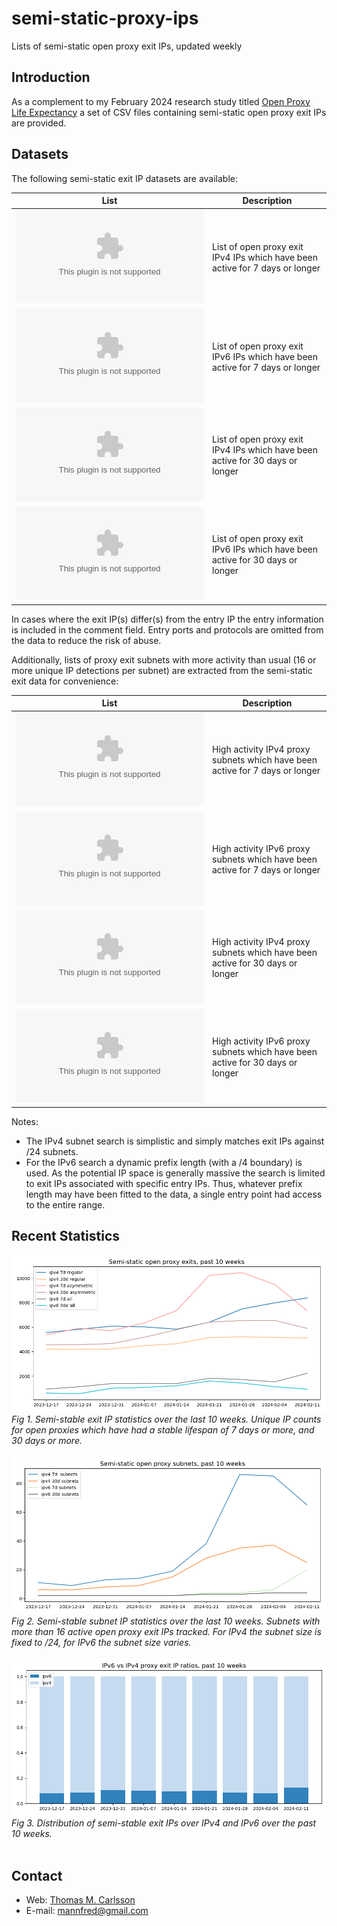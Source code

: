 # semi-static-proxy-ips
Lists of semi-static open proxy exit IPs, updated weekly

## Introduction

As a complement to my February 2024 research study titled <a href="https://mannfred.com/open-proxy-life-expectancy/">Open Proxy Life Expectancy</a> a set of CSV files containing semi-static open proxy exit IPs are provided.

## Datasets

The following semi-static exit IP datasets are available:

| List | Description |
| --- | --- |
| ![proxy_exits_7d_ipv4.csv](https://github.com/mannfredcom/semi-static-proxy-ips/blob/main/proxy_exits_7d_ipv4.csv) | List of open proxy exit IPv4 IPs which have been active for 7 days or longer |
| ![proxy_exits_7d_ipv6.csv](https://github.com/mannfredcom/semi-static-proxy-ips/blob/main/proxy_exits_7d_ipv6.csv) | List of open proxy exit IPv6 IPs which have been active for 7 days or longer |
| ![proxy_exits_30d_ipv4.csv](https://github.com/mannfredcom/semi-static-proxy-ips/blob/main/proxy_exits_30d_ipv4.csv) | List of open proxy exit IPv4 IPs which have been active for 30 days or longer |
| ![proxy_exits_30d_ipv6.csv](https://github.com/mannfredcom/semi-static-proxy-ips/blob/main/proxy_exits_30d_ipv6.csv) | List of open proxy exit IPv6 IPs which have been active for 30 days or longer |

In cases where the exit IP(s) differ(s) from the entry IP the entry information is included in the comment field. Entry ports and protocols are omitted from the data to reduce the risk of abuse.

Additionally, lists of proxy exit subnets with more activity than usual (16 or more unique IP detections per subnet) are extracted from the semi-static exit data for convenience:

| List | Description |
| --- | --- |
| ![proxy_subnets_7d_ipv4.csv](https://github.com/mannfredcom/semi-static-proxy-ips/blob/main/proxy_subnets_7d_ipv4.csv) | High activity IPv4 proxy subnets which have been active for 7 days or longer |
| ![proxy_subnets_7d_ipv6.csv](https://github.com/mannfredcom/semi-static-proxy-ips/blob/main/proxy_subnets_7d_ipv6.csv) | High activity IPv6 proxy subnets which have been active for 7 days or longer |
| ![proxy_subnets_30d_ipv4.csv](https://github.com/mannfredcom/semi-static-proxy-ips/blob/main/proxy_subnets_30d_ipv4.csv) | High activity IPv4 proxy subnets which have been active for 30 days or longer |
| ![proxy_subnets_30d_ipv6.csv](https://github.com/mannfredcom/semi-static-proxy-ips/blob/main/proxy_subnets_30d_ipv6.csv) | High activity IPv6 proxy subnets which have been active for 30 days or longer |

Notes:
- The IPv4 subnet search is simplistic and simply matches exit IPs against /24 subnets.
- For the IPv6 search a dynamic prefix length (with a /4 boundary) is used. As the potential IP space is generally massive the search is limited to exit IPs associated with specific entry IPs. Thus, whatever prefix length may have been fitted to the data, a single entry point had access to the entire range.

## Recent Statistics

<img alt="semi-static exit IP statistics" title="icon" src="plots/exits.png" /><br/>
<i>Fig 1. Semi-stable exit IP statistics over the last 10 weeks. Unique IP counts for open proxies which have had a stable lifespan of 7 days or more, and 30 days or more.</i><br/><br/>
<img alt="semi-static subnet IP statistics" title="icon" src="plots/subnets.png" /><br/>
<i>Fig 2. Semi-stable subnet IP statistics over the last 10 weeks. Subnets with more than 16 active open proxy exit IPs tracked. For IPv4 the subnet size is fixed to /24, for IPv6 the subnet size varies.</i><br/><br/>
<img alt="semi-static protocol ratios" title="icon" src="plots/ratios.png" /><br/>
<i>Fig 3. Distribution of semi-stable exit IPs over IPv4 and IPv6 over the past 10 weeks.</i><br/><br/>

## Contact

* Web: [Thomas M. Carlsson](https://mannfred.com/)
* E-mail: [mannfred@gmail.com](mailto:mannfred@gmail.com)
